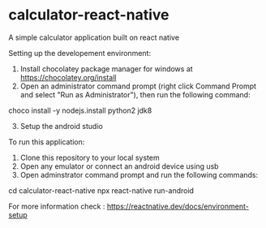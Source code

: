 # calculator-react-native
A simple calculator application built on react native

Setting up the developement environment:

1. Install chocolatey package manager for windows at https://chocolatey.org/install
2. Open an administrator command prompt (right click Command Prompt and select "Run as Administrator"), then run the following command:

choco install -y nodejs.install python2 jdk8

3. Setup the android studio

To run this application:

1. Clone this repository to your local system
2. Open any emulator or connect an android device using usb
3. Open adminstrator command prompt and run the following commands:

cd calculator-react-native
npx react-native run-android


For more information check : https://reactnative.dev/docs/environment-setup



